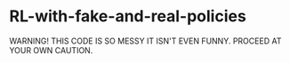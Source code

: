 # RL-with-fake-and-real-policies

WARNING! THIS CODE IS SO MESSY IT ISN'T EVEN FUNNY. PROCEED AT YOUR OWN CAUTION.
